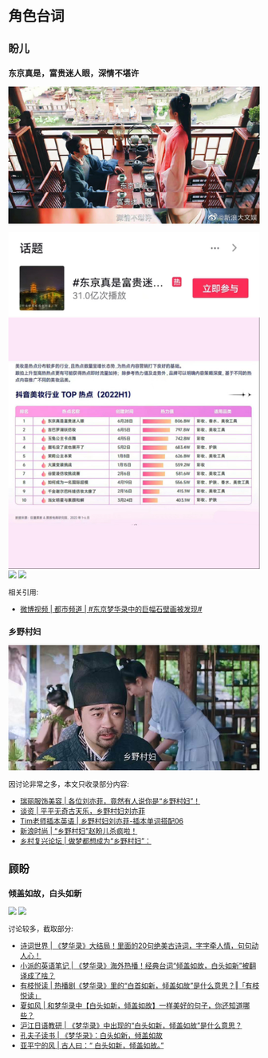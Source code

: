 # 角色台词


## 盼儿


### 东京真是，富贵迷人眼，深情不堪许

![](/image/discuss/lines/dj-2.jpg)

![](/image/discuss/lines/dj-4.jpg)
![](/image/discuss/lines/dj-1.jpg)
![](/image/discuss/lines/dj-1.png)
![](/image/discuss/lines/dj-1.webp)


相关引用:

* [微博视频 | 都市频道 | #东京梦华录中的巨幅石壁画被发现# ](https://m.weibo.cn/status/4818705173450077?sourceType=weixin&from=10C9595060&wm=9006_2001&featurecode=newtitle)


### 乡野村妇

![](/image/discuss/lines/xycf.jpg)

因讨论非常之多，本文只收录部分内容:

* [瑞丽服饰美容 | 各位刘亦菲，竟然有人说你是“乡野村妇”！](https://mp.weixin.qq.com/s/4UD7pGnEtT6c8S4e9-UzNA)
* [谈资 | 平平无奇古天乐，乡野村妇刘亦菲](https://mp.weixin.qq.com/s/epgTjvxpmXHPnaid_slPRQ)
* [Tim老师插本英语 | 乡野村妇刘亦菲-插本单词搭配06](https://mp.weixin.qq.com/s/B92H-a4OorxAuvhErzrUvQ)
* [新浪时尚 | “乡野村妇”赵盼儿杀疯啦！](https://mp.weixin.qq.com/s/L6BHg3innjWqK0l6zRKlWw)
* [乡村复兴论坛 | 做梦都想成为“乡野村妇”：](https://mp.weixin.qq.com/s/ZQdkG6ejPlsR4l76mUNsXg)



## 顾盼

### 倾盖如故，白头如新


![](/image/discuss/lines/qg-min.gif)
![](/image/discuss/lines/qg-2.gif)

讨论较多，截取部分:

* [诗词世界 | 《梦华录》大结局！里面的20句绝美古诗词，字字牵人情，句句动人心！](https://mp.weixin.qq.com/s/C4QnH0ppcUIyf8r9DhD6CQ)
* [小派的英语笔记 | 《梦华录》海外热播！经典台词“倾盖如故，白头如新”被翻译成了啥？](https://mp.weixin.qq.com/s/ldczxMdpSEfp8_bMgL7p1w)
* [有枝悦读 | 热播剧《梦华录》里的“白首如新，倾盖如故”是什么意思？‖「有枝悦读」](https://mp.weixin.qq.com/s/al0K3xH6v2iGYD_E1eHAnw)
* [夏如风 | 和梦华录中【白头如新，倾盖如故】一样美好的句子，你还知道哪些？](https://mp.weixin.qq.com/s/IJvXtxSTgbJO8gB4gUe8tA)
* [沪江日语教研 | 《梦华录》中出现的“白头如新，倾盖如故”是什么意思？](https://mp.weixin.qq.com/s/pKHMzjHfu1_8PNkqzRHR1Q)
* [孔夫子读书 | 《梦华录》：白头如新，倾盖如故](https://mp.weixin.qq.com/s/yg0Ew2fgQXQiQjbSHbN64g)
* [亚平宁的风 | 古人曰：“ 白头如新，倾盖如故。”](https://mp.weixin.qq.com/s/QRYNiBH9Kkl6DQzjL7Q7_g)
